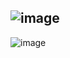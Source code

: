 ![image](https://user-images.githubusercontent.com/72280546/152063452-4c5bbd92-f25e-421b-b4b7-d3abc5a936c6.png)
---
![image](https://user-images.githubusercontent.com/72280546/152063398-84501114-3c5b-409f-9ac5-5ac9e53100e4.png)
